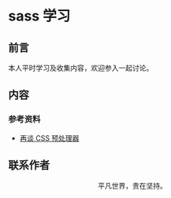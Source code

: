 # sass 学习

## 前言

本人平时学习及收集内容，欢迎参入一起讨论。

## 内容

### 参考资料

- [再谈 CSS 预处理器](https://efe.baidu.com/blog/revisiting-css-preprocessors/)

## 联系作者

<div align="center">
    <p>
        平凡世界，贵在坚持。
    </p>
    <img :src="$withBase('/about/contact.png')" />
</div>
